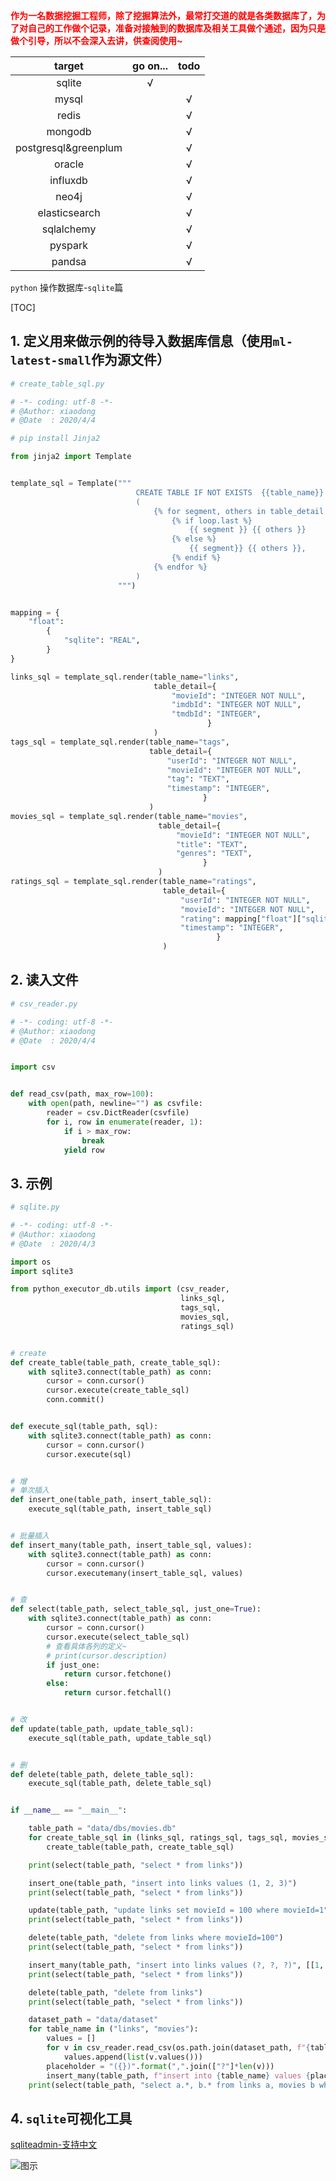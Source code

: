 <font color="red"><strong>作为一名数据挖掘工程师，除了挖掘算法外，最常打交道的就是各类数据库了，为了对自己的工作做个记录，准备对接触到的数据库及相关工具做个通述，因为只是做个引导，所以不会深入去讲，供查阅使用~</strong></font>





|        target        | go on... | todo |
| :------------------: | :------: | :--: |
|        sqlite        |    √     |      |
|        mysql         |          |  √   |
|        redis         |          |  √   |
|       mongodb        |          |  √   |
| postgresql&greenplum |          |  √   |
|        oracle        |          |  √   |
|       influxdb       |          |  √   |
|        neo4j         |          |  √   |
|    elasticsearch     |          |  √   |
|      sqlalchemy      |          |  √   |
|       pyspark        |          |  √   |
|        pandsa        |          |  √   |









`python` 操作数据库-`sqlite`篇

[TOC]



## 1. 定义用来做示例的待导入数据库信息（使用`ml-latest-small`作为源文件）

```python
# create_table_sql.py

# -*- coding: utf-8 -*-
# @Author: xiaodong
# @Date  : 2020/4/4

# pip install Jinja2

from jinja2 import Template


template_sql = Template("""
                            CREATE TABLE IF NOT EXISTS  {{table_name}}
                            (
                                {% for segment, others in table_detail.items() %}
                                    {% if loop.last %}
                                        {{ segment }} {{ others }}
                                    {% else %}
                                        {{ segment}} {{ others }},
                                    {% endif %}
                                {% endfor %}
                            )
                        """)


mapping = {
    "float":
        {
            "sqlite": "REAL",
        }
}

links_sql = template_sql.render(table_name="links",
                                table_detail={
                                    "movieId": "INTEGER NOT NULL",
                                    "imdbId": "INTEGER NOT NULL",
                                    "tmdbId": "INTEGER",
                                            }
                                )
tags_sql = template_sql.render(table_name="tags",
                               table_detail={
                                   "userId": "INTEGER NOT NULL",
                                   "movieId": "INTEGER NOT NULL",
                                   "tag": "TEXT",
                                   "timestamp": "INTEGER",
                                           }
                               )
movies_sql = template_sql.render(table_name="movies",
                                 table_detail={
                                     "movieId": "INTEGER NOT NULL",
                                     "title": "TEXT",
                                     "genres": "TEXT",
                                           }
                                 )
ratings_sql = template_sql.render(table_name="ratings",
                                  table_detail={
                                      "userId": "INTEGER NOT NULL",
                                      "movieId": "INTEGER NOT NULL",
                                      "rating": mapping["float"]["sqlite"],
                                      "timestamp": "INTEGER",
                                              }
                                  )

```

## 2. 读入文件

```python
# csv_reader.py

# -*- coding: utf-8 -*-
# @Author: xiaodong
# @Date  : 2020/4/4


import csv


def read_csv(path, max_row=100):
    with open(path, newline="") as csvfile:
        reader = csv.DictReader(csvfile)
        for i, row in enumerate(reader, 1):
            if i > max_row:
                break
            yield row

```

## 3. 示例

```python
# sqlite.py

# -*- coding: utf-8 -*-
# @Author: xiaodong
# @Date  : 2020/4/3

import os
import sqlite3

from python_executor_db.utils import (csv_reader,
                                      links_sql,
                                      tags_sql,
                                      movies_sql,
                                      ratings_sql)


# create
def create_table(table_path, create_table_sql):
    with sqlite3.connect(table_path) as conn:
        cursor = conn.cursor()
        cursor.execute(create_table_sql)
        conn.commit()


def execute_sql(table_path, sql):
    with sqlite3.connect(table_path) as conn:
        cursor = conn.cursor()
        cursor.execute(sql)


# 增
# 单次插入
def insert_one(table_path, insert_table_sql):
    execute_sql(table_path, insert_table_sql)


# 批量插入
def insert_many(table_path, insert_table_sql, values):
    with sqlite3.connect(table_path) as conn:
        cursor = conn.cursor()
        cursor.executemany(insert_table_sql, values)


# 查
def select(table_path, select_table_sql, just_one=True):
    with sqlite3.connect(table_path) as conn:
        cursor = conn.cursor()
        cursor.execute(select_table_sql)
        # 查看具体各列的定义~
        # print(cursor.description)
        if just_one:
            return cursor.fetchone()
        else:
            return cursor.fetchall()


# 改
def update(table_path, update_table_sql):
    execute_sql(table_path, update_table_sql)


# 删
def delete(table_path, delete_table_sql):
    execute_sql(table_path, delete_table_sql)


if __name__ == "__main__":

    table_path = "data/dbs/movies.db"
    for create_table_sql in (links_sql, ratings_sql, tags_sql, movies_sql):
        create_table(table_path, create_table_sql)

    print(select(table_path, "select * from links"))

    insert_one(table_path, "insert into links values (1, 2, 3)")
    print(select(table_path, "select * from links"))

    update(table_path, "update links set movieId = 100 where movieId=1")
    print(select(table_path, "select * from links"))

    delete(table_path, "delete from links where movieId=100")
    print(select(table_path, "select * from links"))

    insert_many(table_path, "insert into links values (?, ?, ?)", [[1, 2, 3], [2, 3, 4], [4, 5, 6]])
    print(select(table_path, "select * from links"))

    delete(table_path, "delete from links")
    print(select(table_path, "select * from links"))

    dataset_path = "data/dataset"
    for table_name in ("links", "movies"):
        values = []
        for v in csv_reader.read_csv(os.path.join(dataset_path, f"{table_name}.csv")):
            values.append(list(v.values()))
        placeholder = "({})".format(",".join(["?"]*len(v)))
        insert_many(table_path, f"insert into {table_name} values {placeholder}", values)
    print(select(table_path, "select a.*, b.* from links a, movies b where a.movieId=b.movieId"))

```

## 4. `sqlite`可视化工具

[sqliteadmin-支持中文](http://sqliteadmin.orbmu2k.de/)

![图示](assets/sqliteadmin.png)